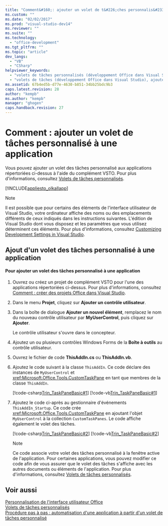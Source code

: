 ```yaml
---
title: "Comment&#160;: ajouter un volet de t&#226;ches personnalis&#233; &#224; une application | Microsoft Docs"
ms.custom: ""
ms.date: "02/02/2017"
ms.prod: "visual-studio-dev14"
ms.reviewer: ""
ms.suite: ""
ms.technology: 
  - "office-development"
ms.tgt_pltfrm: ""
ms.topic: "article"
dev_langs: 
  - "VB"
  - "CSharp"
helpviewer_keywords: 
  - "volets de tâches personnalisés (développement Office dans Visual Studio), ajouter à une application"
  - "volets de tâches (développement Office dans Visual Studio), ajouter à une application"
ms.assetid: 67b4ed5b-d77e-4630-b851-34bb25bdc9b3
caps.latest.revision: 28
author: "kempb"
ms.author: "kempb"
manager: "ghogen"
caps.handback.revision: 27
---
```

# Comment&#160;: ajouter un volet de t&#226;ches personnalis&#233; &#224; une application
  Vous pouvez ajouter un volet des tâches personnalisé aux applications répertoriées ci\-dessus à l'aide du complément VSTO.  Pour plus d'informations, consultez [Volets de tâches personnalisés](../vsto/custom-task-panes.md).  
  
 [!INCLUDE[appliesto_olkallapp](../vsto/includes/appliesto-olkallapp-md.md)]  
  
> [!NOTE]  
>  Il est possible que pour certains des éléments de l'interface utilisateur de Visual Studio, votre ordinateur affiche des noms ou des emplacements différents de ceux indiqués dans les instructions suivantes.  L'édition de Visual Studio dont vous disposez et les paramètres que vous utilisez déterminent ces éléments.  Pour plus d'informations, consultez [Customizing Development Settings in Visual Studio](http://msdn.microsoft.com/fr-fr/22c4debb-4e31-47a8-8f19-16f328d7dcd3).  
  
## Ajout d'un volet des tâches personnalisé à une application  
  
#### Pour ajouter un volet des tâches personnalisé à une application  
  
1.  Ouvrez ou créez un projet de complément VSTO pour l'une des applications répertoriées ci\-dessus.  Pour plus d'informations, consultez [Comment : créer des projets Office dans Visual Studio](../vsto/how-to-create-office-projects-in-visual-studio.md).  
  
2.  Dans le menu **Projet**, cliquez sur **Ajouter un contrôle utilisateur**.  
  
3.  Dans la boîte de dialogue **Ajouter un nouvel élément**, remplacez le nom du nouveau contrôle utilisateur par **MyUserControl**, puis cliquez sur **Ajouter**.  
  
     Le contrôle utilisateur s'ouvre dans le concepteur.  
  
4.  Ajoutez un ou plusieurs contrôles Windows Forms de la **Boîte à outils** au contrôle utilisateur.  
  
5.  Ouvrez le fichier de code **ThisAddIn.cs** ou **ThisAddIn.vb**.  
  
6.  Ajoutez le code suivant à la classe `ThisAddIn`.  Ce code déclare des instances de `MyUserControl` et <xref:Microsoft.Office.Tools.CustomTaskPane> en tant que membres de la classe `ThisAddIn`.  
  
     [!code-csharp[Trin_TaskPaneBasic#1](../snippets/csharp/VS_Snippets_OfficeSP/Trin_TaskPaneBasic/CS/ThisAddIn.cs#1)]
     [!code-vb[Trin_TaskPaneBasic#1](../snippets/visualbasic/VS_Snippets_OfficeSP/Trin_TaskPaneBasic/VB/ThisAddIn.vb#1)]  
  
7.  Ajoutez le code ci\-après au gestionnaire d'événements `ThisAddIn_Startup`.  Ce code crée <xref:Microsoft.Office.Tools.CustomTaskPane> en ajoutant l'objet `MyUserControl` à la collection `CustomTaskPanes`.  Le code affiche également le volet des tâches.  
  
     [!code-csharp[Trin_TaskPaneBasic#2](../snippets/csharp/VS_Snippets_OfficeSP/Trin_TaskPaneBasic/CS/ThisAddIn.cs#2)]
     [!code-vb[Trin_TaskPaneBasic#2](../snippets/visualbasic/VS_Snippets_OfficeSP/Trin_TaskPaneBasic/VB/ThisAddIn.vb#2)]  
  
    > [!NOTE]  
    >  Ce code associe votre volet des tâches personnalisé à la fenêtre active de l'application.  Pour certaines applications, vous pouvez modifier ce code afin de vous assurer que le volet des tâches s'affiche avec les autres documents ou éléments de l'application.  Pour plus d'informations, consultez [Volets de tâches personnalisés](../vsto/custom-task-panes.md).  
  
## Voir aussi  
 [Personnalisation de l'interface utilisateur Office](../vsto/office-ui-customization.md)   
 [Volets de tâches personnalisés](../vsto/custom-task-panes.md)   
 [Procédure pas à pas : automatisation d'une application à partir d'un volet de tâches personnalisé](../vsto/walkthrough-automating-an-application-from-a-custom-task-pane.md)  
  
  
